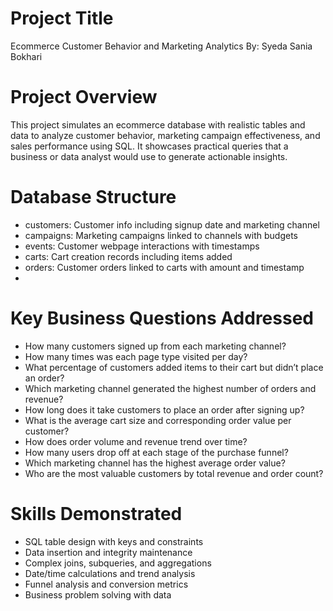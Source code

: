 # Project Title #
Ecommerce Customer Behavior and Marketing Analytics
By: Syeda Sania Bokhari

# Project Overview
This project simulates an ecommerce database with realistic tables and data to analyze customer behavior, marketing campaign effectiveness, and sales performance using SQL. It showcases practical queries that a business or data analyst would use to generate actionable insights.

# Database Structure
- customers: Customer info including signup date and marketing channel
- campaigns: Marketing campaigns linked to channels with budgets
- events: Customer webpage interactions with timestamps
- carts: Cart creation records including items added
- orders: Customer orders linked to carts with amount and timestamp
- 
# Key Business Questions Addressed
- How many customers signed up from each marketing channel?
- How many times was each page type visited per day?
- What percentage of customers added items to their cart but didn’t place an order?
- Which marketing channel generated the highest number of orders and revenue?
- How long does it take customers to place an order after signing up?
- What is the average cart size and corresponding order value per customer?
- How does order volume and revenue trend over time?
- How many users drop off at each stage of the purchase funnel?
- Which marketing channel has the highest average order value?
- Who are the most valuable customers by total revenue and order count?

# Skills Demonstrated
- SQL table design with keys and constraints
- Data insertion and integrity maintenance
- Complex joins, subqueries, and aggregations
- Date/time calculations and trend analysis
- Funnel analysis and conversion metrics
- Business problem solving with data
